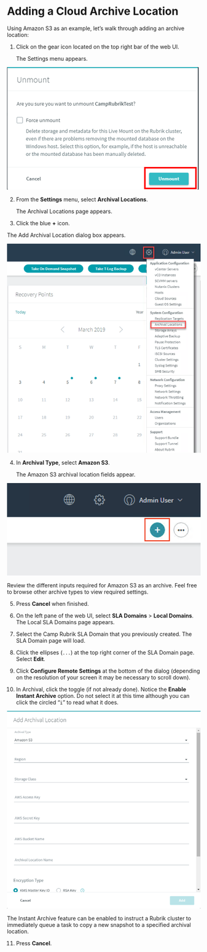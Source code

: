 # Adding a Cloud Archive Location

Using Amazon S3 as an example, let’s walk through adding an archive location:					 							

1. Click on the gear icon located on the top right bar of the web UI.

   The Settings menu appears.

![alt_text](images/image75.png "image_tooltip")

2. From the **Settings** menu, select **Archival Locations**.					

   The Archival Locations page appears.

3. Click the blue **+** icon.							

The Add Archival Location dialog box appears.

![alt_text](images/image76.png "image_tooltip")

4. In **Archival Type**, select **Amazon S3**.

   The Amazon S3 archival location fields appear.

![alt_text](images/image77.png "image_tooltip")

   Review the different inputs required for Amazon S3 as an archive. Feel free to browse other archive types to view required settings. 

5. Press **Cancel** when finished.

6. On the left pane of the web UI, select **SLA Domains** > **Local Domains**. The Local SLA Domains page appears.
7. Select the Camp Rubrik SLA Domain that you previously created. The SLA Domain page will load. 
8. Click the ellipses (`...`) at the top right corner of the SLA Domain page. Select **Edit**.				 							
9. Click **Configure Remote Settings** at the bottom of the dialog (depending on the resolution of your screen it may be necessary to scroll down).					 							
10. In Archival, click the toggle (if not already done). Notice the **Enable Instant Archive** option. Do not select it at this time although you can click the circled “`i`” to read what it does.

![alt_text](images/image78.png "image_tooltip")

   The Instant Archive feature can be enabled to instruct a Rubrik cluster to immediately queue a task to copy a new snapshot to a specified archival location. 

11. Press **Cancel**.